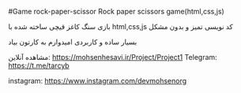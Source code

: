 #Game rock-paper-scissor
Rock paper scissors game(html,css,js)

بازی سنگ کاغز قیچی ساخته شده با html,css,js کد نویسی تمیز و بدون مشکل

بسیار ساده و کاربردی امیدوارم به کارتون بیاد

مشاهده آنلاین: https://mohsenhesavi.ir/Project/Project1
Telegram: https://t.me/tarcyb

instagram: https://www.instagram.com/devmohsenorg
